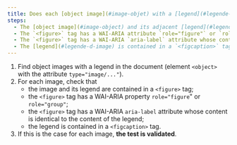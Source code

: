 ```yaml
---
title: Does each [object image](#image-objet) with a [legend](#legende-d-image) (tag `<object>` with the attribute `type="image/..."` associated with an adjacent [legend](#legende-d-image), if necessary, meet these conditions?
steps:
  - The [object image](#image-object) and its adjacent [legend](#legende-d-image) are contained in a `<figure>` tag.
  - The `<figure>` tag has a WAI-ARIA attribute `role="figure"` or `role="group"`.
  - The `<figure>` tag has a WAI-ARIA `aria-label` attribute whose content is identical to the content of the [legend](#legende-d-image).
  - The [legend](#legende-d-image) is contained in a `<figcaption>` tag.
---
```


1. Find object images with a legend in the document (element `<object>` with the attribute `type="image/..."`).
2. For each image, check that
   - the image and its legend are contained in a `<figure>` tag;
   - the `<figure>` tag has a WAI-ARIA property `role="figure`" or `role="group"`;
   - the `<figure>` tag has a WAI-ARIA `aria-label` attribute whose content is identical to the content of the legend;
   - the legend is contained in a `<figcaption>` tag.
3. If this is the case for each image, **the test is validated**.
